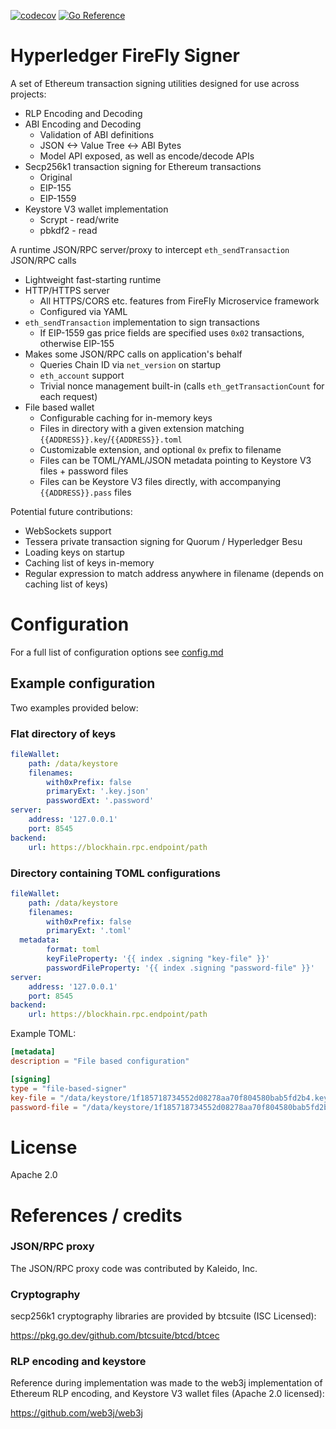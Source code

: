 [![codecov](https://codecov.io/gh/hyperledger/firefly-signer/branch/main/graph/badge.svg?token=OEI8A08P0R)](https://codecov.io/gh/hyperledger/firefly-signer)
[![Go Reference](https://pkg.go.dev/badge/github.com/hyperledger/firefly-signer.svg)](https://pkg.go.dev/github.com/hyperledger/firefly-signer)

# Hyperledger FireFly Signer

A set of Ethereum transaction signing utilities designed for use across projects:

- RLP Encoding and Decoding
- ABI Encoding and Decoding
  - Validation of ABI definitions
  - JSON <-> Value Tree <-> ABI Bytes
  - Model API exposed, as well as encode/decode APIs
- Secp256k1 transaction signing for Ethereum transactions
  - Original
  - EIP-155
  - EIP-1559
- Keystore V3 wallet implementation
  - Scrypt - read/write
  - pbkdf2 - read

A runtime JSON/RPC server/proxy to intercept `eth_sendTransaction` JSON/RPC calls

- Lightweight fast-starting runtime
- HTTP/HTTPS server
  - All HTTPS/CORS etc. features from FireFly Microservice framework
  - Configured via YAML
- `eth_sendTransaction` implementation to sign transactions
  - If EIP-1559 gas price fields are specified uses `0x02` transactions, otherwise EIP-155
- Makes some JSON/RPC calls on application's behalf
  - Queries Chain ID via `net_version` on startup
  - `eth_account` support
  - Trivial nonce management built-in (calls `eth_getTransactionCount` for each request)
- File based wallet
  - Configurable caching for in-memory keys
  - Files in directory with a given extension matching `{{ADDRESS}}.key`/`{{ADDRESS}}.toml`
  - Customizable extension, and optional `0x` prefix to filename
  - Files can be TOML/YAML/JSON metadata pointing to Keystore V3 files + password files
  - Files can be Keystore V3 files directly, with accompanying `{{ADDRESS}}.pass` files

Potential future contributions:

- WebSockets support
- Tessera private transaction signing for Quorum / Hyperledger Besu
- Loading keys on startup
- Caching list of keys in-memory
- Regular expression to match address anywhere in filename (depends on caching list of keys)

# Configuration

For a full list of configuration options see [config.md](./config.md)

## Example configuration

Two examples provided below:

### Flat directory of keys

```yaml
fileWallet:
    path: /data/keystore
    filenames:
        with0xPrefix: false
        primaryExt: '.key.json'
        passwordExt: '.password'
server:
    address: '127.0.0.1'
    port: 8545
backend:
    url: https://blockhain.rpc.endpoint/path
```

### Directory containing TOML configurations

```yaml
fileWallet:
    path: /data/keystore
    filenames:
        with0xPrefix: false
        primaryExt: '.toml'
  metadata:
        format: toml
        keyFileProperty: '{{ index .signing "key-file" }}'
        passwordFileProperty: '{{ index .signing "password-file" }}'
server:
    address: '127.0.0.1'
    port: 8545
backend:
    url: https://blockhain.rpc.endpoint/path
```

Example TOML:

```toml
[metadata]
description = "File based configuration"

[signing]
type = "file-based-signer"
key-file = "/data/keystore/1f185718734552d08278aa70f804580bab5fd2b4.key.json"
password-file = "/data/keystore/1f185718734552d08278aa70f804580bab5fd2b4.pwd"

```

# License

Apache 2.0

# References / credits

### JSON/RPC proxy

The JSON/RPC proxy code was contributed by Kaleido, Inc.

### Cryptography

secp256k1 cryptography libraries are provided by btcsuite (ISC Licensed):

https://pkg.go.dev/github.com/btcsuite/btcd/btcec

### RLP encoding and keystore

Reference during implementation was made to the web3j implementation of Ethereum
RLP encoding, and Keystore V3 wallet files (Apache 2.0 licensed):

https://github.com/web3j/web3j

